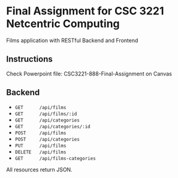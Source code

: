 # Final Assignment for CSC 3221 Netcentric Computing
Films application with RESTful Backend and Frontend

## Instructions
Check Powerpoint file: CSC3221-888-Final-Assignment on Canvas

## Backend

- `GET		/api/films`
- `GET		/api/films/:id`
- `GET		/api/categories`
- `GET		/api/categories/:id`
- `POST		/api/films`
- `POST		/api/categories`
- `PUT		/api/films`
- `DELETE	/api/films`
- `GET		/api/films-categories`

All resources return JSON.
